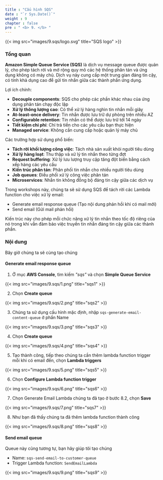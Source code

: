 ```yaml
---
title : "Cấu hình SQS"
date : "`r Sys.Date()`"
weight : 9
chapter : false
pre : " <b> 9. </b> "
---
```


{{< img src="images/9.sqs/logo.svg" title="SQS logo" >}}

### Tổng quan

**Amazon Simple Queue Service (SQS)** là dịch vụ message queue được quản lý, cho phép tách rời và mở rộng quy mô các hệ thống phân tán và ứng dụng không có máy chủ. Dịch vụ này cung cấp một trung gian đáng tin cậy, có tính khả dụng cao để gửi tin nhắn giữa các thành phần ứng dụng.

Lợi ích chính:

- **Decouple components**: SQS cho phép các phần khác nhau của ứng dụng phân tán chạy độc lập
- **Xử lý thông lượng cao**: Có thể xử lý hàng nghìn tin nhắn mỗi giây
- **At-least-once delivery**: Tin nhắn được lưu trữ dự phòng trên nhiều AZ
- **Configurable retention**: Tin nhắn có thể được lưu trữ tới 14 ngày
- **Tiết kiệm chi phí**: Chỉ trả tiền cho các yêu cầu bạn thực hiện
- **Managed service**: Không cần cung cấp hoặc quản lý máy chủ

Các trường hợp sử dụng phổ biến:

- **Tách rời khối lượng công việc**: Tách nhà sản xuất khỏi người tiêu dùng
- **Xử lý hàng loạt**: Thu thập và xử lý tin nhắn theo từng đợt
- **Request buffering**: Xử lý lưu lượng truy cập tăng đột biến bằng cách xếp hàng các yêu cầu
- **Kiến trúc phân tán**: Phân phối tin nhắn cho nhiều người tiêu dùng
- **Job queues**: Điều phối xử lý công việc phân tán
- **Microservices**: Nhắn tin không đồng bộ đáng tin cậy giữa các dịch vụ

Trong workshops này, chúng ta sẽ sử dụng SQS để tách rời các Lambda function cho việc xử lý email:
- Generate email response queue (Tạo nội dung phản hồi khi có mail mới)
- Send email (Gửi mail phản hồi)

Kiến trúc này cho phép mỗi chức năng xử lý tin nhắn theo tốc độ riêng của nó trong khi vẫn đảm bảo việc truyền tin nhắn đáng tin cậy giữa các thành phần.

### Nội dung

Bây giờ chúng ta sẽ cùng tạo chúng

#### Generate email response queue

1. Ở mục **AWS Console**, tìm kiếm *"sqs"* và chọn **Simple Queue Service**

{{< img src="images/9.sqs/1.png" title="sqs1" >}}

2. Chọn **Create queue**

{{< img src="images/9.sqs/2.png" title="sqs2" >}}

3. Chúng ta sử dụng cấu hình mặc định, nhập `sqs-generate-email-content-queue` ở phần Name

{{< img src="images/9.sqs/3.png" title="sqs3" >}}

4. Chọn **Create queue**

{{< img src="images/9.sqs/4.png" title="sqs4" >}}

5. Tạo thành công, tiếp theo chúng ta cần thêm lambda function trigger mỗi khi có email đến, chọn **Lambda triggers**

{{< img src="images/9.sqs/5.png" title="sqs5" >}}

6. Chọn **Configure Lambda function trigger**

{{< img src="images/9.sqs/6.png" title="sqs6" >}}

7. Chọn Generate Email Lambda chúng ta đã tạo ở bước 8.2, chọn **Save**

{{< img src="images/9.sqs/7.png" title="sqs7" >}}

8. Như bạn đã thấy chúng ta đã thêm lambda function thành công

{{< img src="images/9.sqs/8.png" title="sqs8" >}}

#### Send email queue

Queue này cũng tương tự, bạn hãy giúp tôi tạo chúng

- Name: `sqs-send-email-to-customer-queue`
- Trigger Lambda function: `SendEmailLambda`

{{< img src="images/9.sqs/9.png" title="sqs9" >}}